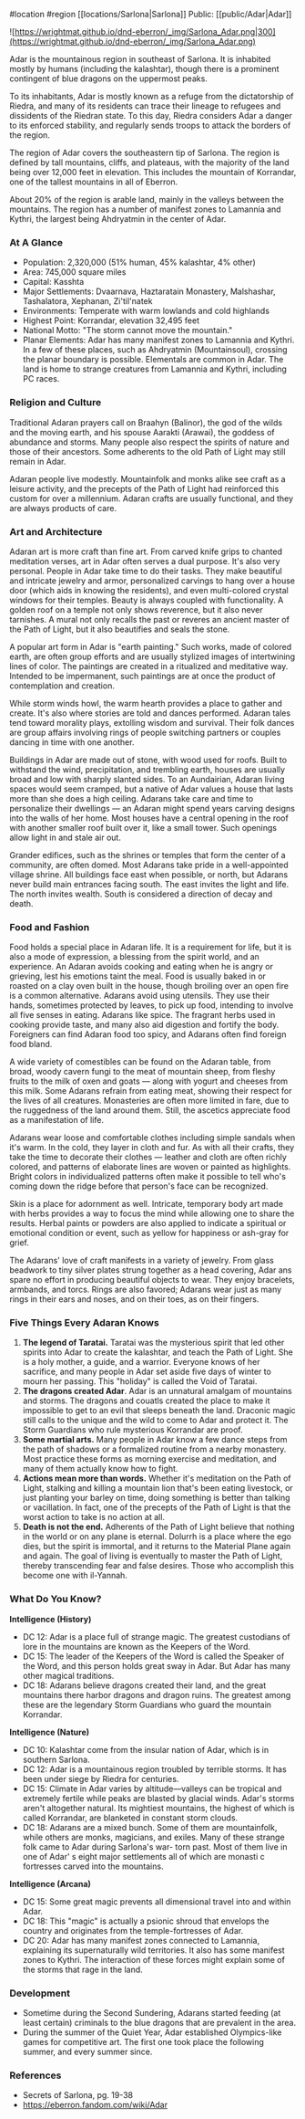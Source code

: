  #location #region [[locations/Sarlona|Sarlona]]
Public: [[public/Adar|Adar]]

![https://wrightmat.github.io/dnd-eberron/_img/Sarlona_Adar.png|300](https://wrightmat.github.io/dnd-eberron/_img/Sarlona_Adar.png)

Adar is the mountainous region in southeast of Sarlona. It is inhabited mostly by humans (including the kalashtar), though there is a prominent contingent of blue dragons on the uppermost peaks.

To its inhabitants, Adar is mostly known as a refuge from the dictatorship of Riedra, and many of its residents can trace their lineage to refugees and dissidents of the Riedran state. To this day, Riedra considers Adar a danger to its enforced stability, and regularly sends troops to attack the borders of the region.

The region of Adar covers the southeastern tip of Sarlona. The region is defined by tall mountains, cliffs, and plateaus, with the majority of the land being over 12,000 feet in elevation. This includes the mountain of Korrandar, one of the tallest mountains in all of Eberron.

About 20% of the region is arable land, mainly in the valleys between the mountains. The region has a number of manifest zones to Lamannia and Kythri, the largest being Ahdryatmin in the center of Adar.

### At A Glance

* Population: 2,320,000 (51% human, 45% kalashtar, 4% other)
* Area: 745,000 square miles
* Capital: Kasshta
* Major Settlements: Dvaarnava, Haztaratain Monastery, Malshashar, Tashalatora, Xephanan, Zi'til'natek
* Environments: Temperate with warm lowlands and cold highlands
* Highest Point: Korrandar, elevation 32,495 feet
* National Motto: "The storm cannot move the mountain."
* Planar Elements: Adar has many manifest zones to Lamannia and Kythri. In a few of these places, such as Ahdryatmin (Mountainsoul), crossing the planar boundary is possible. Elementals are common in Adar. The land is home to strange creatures from Lamannia and Kythri, including PC races.

### Religion and Culture

Traditional Adaran prayers call on Braahyn (Balinor), the god of the wilds and the moving earth, and his spouse Aarakti (Arawai), the goddess of abundance and storms. Many people also respect the spirits of nature and those of their ancestors. Some adherents to the old Path of Light may still remain in Adar.

Adaran people live modestly. Mountainfolk and monks alike see craft as a leisure activity, and the precepts of the Path of Light had reinforced this custom for over a millennium. Adaran crafts are usually functional, and they are always products of care.

### Art and Architecture

Adaran art is more craft than fine art. From carved knife grips to chanted meditation verses, art in Adar often serves a dual purpose. It's also very personal. People in Adar take time to do their tasks. They make beautiful and intricate jewelry and armor, personalized carvings to hang over a house door (which aids in knowing the residents), and even multi-colored crystal windows for their temples. Beauty is always coupled with functionality. A golden roof on a temple not only shows reverence, but it also never tarnishes. A mural not only recalls the past or reveres an ancient master of the Path of Light, but it also beautifies and seals the stone.

A popular art form in Adar is "earth painting." Such works, made of colored earth, are often group efforts and are usually stylized images of intertwining lines of color. The paintings are created in a ritualized and meditative way. Intended to be impermanent, such paintings are at once the
product of contemplation and creation.

While storm winds howl, the warm hearth provides a place to gather and create. It's also where stories are told and dances performed. Adaran tales tend toward morality plays, extolling wisdom and survival. Their folk dances are group affairs involving rings of people switching partners or couples dancing in time with one another.

Buildings in Adar are made out of stone, with wood used for roofs. Built to withstand the wind, precipitation, and trembling earth, houses are usually broad and low with sharply slanted sides. To an Aundairian, Adaran living spaces would seem cramped, but a native of Adar values a house that lasts more than she does a high ceiling. Adarans take care and time to personalize their dwellings — an Adaran might spend years carving designs into the walls of her home. Most houses have a central opening in the roof with another smaller roof built over it, like a small tower. Such openings allow light in and stale air out.

Grander edifices, such as the shrines or temples that form the center of a community, are often domed. Most Adarans take pride in a well-appointed village shrine. All buildings face east when possible, or north, but Adarans never build main entrances facing south. The east invites the light and life. The north invites wealth. South is considered a direction of decay and death.

### Food and Fashion

Food holds a special place in Adaran life. It is a requirement for life, but it is also a mode of expression, a blessing from the spirit world, and an experience. An Adaran avoids cooking and eating when he is angry or grieving, lest his emotions taint the meal. Food is usually baked in or roasted on a clay oven built in the house, though broiling over an open fire is a common alternative. Adarans avoid using utensils. They use their hands, sometimes protected by leaves, to pick up food, intending to involve all five senses in eating. Adarans like spice. The fragrant herbs used in cooking provide taste, and many also aid digestion and fortify the body. Foreigners can find Adaran food too spicy, and Adarans often find foreign food bland.

A wide variety of comestibles can be found on the Adaran table, from broad, woody cavern fungi to the meat of mountain sheep, from fleshy fruits to the milk of oxen and goats — along with yogurt and cheeses from this milk. Some Adarans refrain from eating meat, showing their respect for the lives of all creatures. Monasteries are often more limited in fare, due to the ruggedness of the land around them. Still, the ascetics appreciate food as a manifestation of life.

Adarans wear loose and comfortable clothes including simple sandals when it's warm. In the cold, they layer in cloth and fur. As with all their crafts, they take the time to decorate their clothes — leather and cloth are often richly colored, and patterns of elaborate lines are woven or painted as highlights. Bright colors in individualized patterns often make it possible to tell who's coming down the ridge before that person's face can be recognized.

Skin is a place for adornment as well. Intricate, temporary body art made with herbs provides a way to focus the mind while allowing one to share the results. Herbal paints or powders are also applied to indicate a spiritual or emotional condition or event, such as yellow for happiness or ash-gray for grief.

The Adarans' love of craft manifests in a variety of jewelry. From glass beadwork to tiny silver plates strung together as a head covering, Adar ans spare no effort in producing beautiful objects to wear. They enjoy bracelets, armbands, and torcs. Rings are also favored; Adarans wear just as many rings in their ears and noses, and on their toes, as on their fingers.

### Five Things Every Adaran Knows

1. **The legend of Taratai.** Taratai was the mysterious spirit that led other spirits into Adar to create the kalashtar, and teach the Path of Light. She is a holy mother, a guide, and a warrior. Everyone knows of her sacrifice, and many people in Adar set aside five days of winter to mourn her passing. This "holiday" is called the Void of Taratai.
2. **The dragons created Adar**. Adar is an unnatural amalgam of mountains and storms. The dragons and couatls created the place to make it impossible to get to an evil that sleeps beneath the land. Draconic magic still calls to the unique and the wild to come to Adar and protect it. The Storm Guardians who rule mysterious Korrandar are proof.
3. **Some martial arts.** Many people in Adar know a few dance steps from the path of shadows or a formalized routine from a nearby monastery. Most practice these forms as morning exercise and meditation, and many of them actually know how to fight.
4. **Actions mean more than words.** Whether it's meditation on the Path of Light, stalking and killing a mountain lion that's been eating livestock, or just planting your barley on time, doing something is better than talking or vacillation. In fact, one of the precepts of the Path of Light is that the worst action to take is no action at all.
5. **Death is not the end.** Adherents of the Path of Light believe that nothing in the world or on any plane is eternal. Dolurrh is a place where the ego dies, but the spirit is immortal, and it returns to the Material Plane again and again. The goal of living is eventually to master the Path of Light, thereby transcending fear and false desires. Those who accomplish this become one with il-Yannah.

### What Do You Know?

**Intelligence (History)**
* DC 12: Adar is a place full of strange magic. The greatest custodians of lore in the mountains are known as the Keepers of the Word.
* DC 15: The leader of the Keepers of the Word is called the Speaker of the Word, and this person holds great sway in Adar. But Adar has many other magical traditions.
* DC 18: Adarans believe dragons created their land, and the great mountains there harbor dragons and dragon ruins. The greatest among these are the legendary Storm Guardians who guard the mountain Korrandar.

**Intelligence (Nature)**
* DC 10: Kalashtar come from the insular nation of Adar, which is in southern Sarlona.
* DC 12: Adar is a mountainous region troubled by terrible storms. It has been under siege by Riedra for centuries.
* DC 15: Climate in Adar varies by altitude—valleys can be tropical and extremely fertile while peaks are blasted by glacial winds. Adar's storms aren't altogether natural. Its mightiest mountains, the highest of which is called Korrandar, are blanketed in constant storm clouds.
* DC 18: Adarans are a mixed bunch. Some of them are mountainfolk, while others are monks, magicians, and exiles. Many of these strange folk came to Adar during Sarlona's war- torn past. Most of them live in one of Adar' s eight major settlements all of which are monasti c fortresses carved into the mountains.

**Intelligence (Arcana)**
* DC 15: Some great magic prevents all dimensional travel into and within Adar.
* DC 18: This "magic" is actually a psionic shroud that envelops the country and originates from the temple-fortresses of Adar.
* DC 20: Adar has many manifest zones connected to Lamannia, explaining its supernaturally wild territories. It also has some manifest zones to Kythri. The interaction of these forces might explain some of the storms that rage in the land.

### Development

* Sometime during the Second Sundering, Adarans started feeding (at least certain) criminals to the blue dragons that are prevalent in the area.
* During the summer of the Quiet Year, Adar established Olympics-like games for competitive art. The first one took place the following summer, and every summer since.

### References

* Secrets of Sarlona, pg. 19-38
* https://eberron.fandom.com/wiki/Adar
